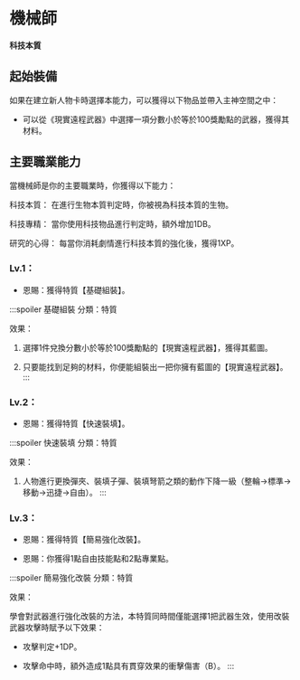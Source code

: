 # 機械師

**科技本質**

## 起始裝備

如果在建立新人物卡時選擇本能力，可以獲得以下物品並帶入主神空間之中：

* 可以從《現實遠程武器》中選擇一項分數小於等於100獎勵點的武器，獲得其材料。

## 主要職業能力

當機械師是你的主要職業時，你獲得以下能力：

科技本質：
在進行生物本質判定時，你被視為科技本質的生物。

科技專精：
當你使用科技物品進行判定時，額外增加1DB。

研究的心得：
每當你消耗劇情進行科技本質的強化後，獲得1XP。

### Lv.1：

* 恩賜：獲得特質【基礎組裝】。

:::spoiler 基礎組裝
分類：特質

效果：

1. 選擇1件兌換分數小於等於100獎勵點的【現實遠程武器】，獲得其藍圖。

2. 只要能找到足夠的材料，你便能組裝出一把你擁有藍圖的【現實遠程武器】。
:::

### Lv.2：

* 恩賜：獲得特質【快速裝填】。

:::spoiler 快速裝填
分類：特質

效果：

1. 人物進行更換彈夾、裝填子彈、裝填弩箭之類的動作下降一級（整輪→標準→移動→迅捷→自由）。
:::

### Lv.3：

* 恩賜：獲得特質【簡易強化改裝】。

* 恩賜：你獲得1點自由技能點和2點專業點。

:::spoiler 簡易強化改裝
分類：特質

效果：

學會對武器進行強化改裝的方法，本特質同時間僅能選擇1把武器生效，使用改裝武器攻擊時賦予以下效果：

* 攻擊判定+1DP。

* 攻擊命中時，額外造成1點具有貫穿效果的衝擊傷害（B）。
:::